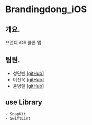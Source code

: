 # Brandingdong_iOS

## 개요.
브랜디 iOS 클론 앱

## 팀원.

- 성단빈 [[gitHub]](https://github.com/danbin920404)
- 이진욱 [[gitHub]](https://github.com/jwlee07)
- 윤병일 [[gitHub]](https://github.com/ByoungilYoun)

## use Library

```
- SnapKit
- SwiftLint
```
